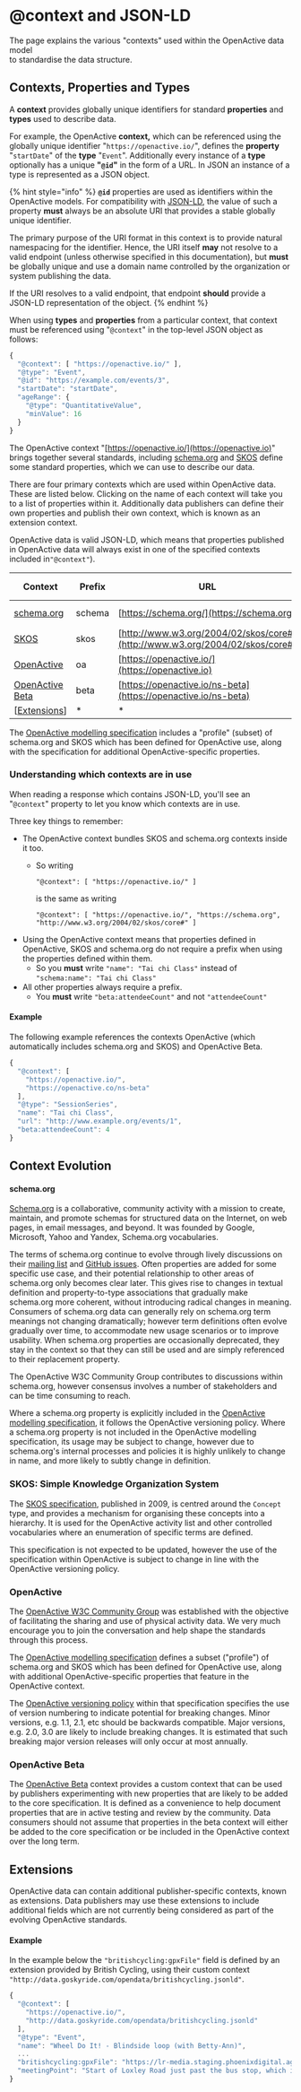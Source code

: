 # @context and JSON-LD

The page explains the various "contexts" used within the OpenActive data model\
to standardise the data structure.

## Contexts, Properties and Types

A **context** provides globally unique identifiers for standard **properties** and **types** used to describe data.

For example, the OpenActive **context,** which can be referenced using the globally unique identifier "`https://openactive.io/`", defines the **property** "`startDate`" of the **type** "`Event`". Additionally every instance of a **type** optionally has a unique **"`@id`"** in the form of a URL. In JSON an instance of a type is represented as a JSON object.

{% hint style="info" %}
**`@id`** properties are used as identifiers within the OpenActive models. For compatibility with [JSON-LD](https://www.w3.org/TR/json-ld/), the value of such a property **must** always be an absolute URI that provides a stable globally unique identifier.

The primary purpose of the URI format in this context is to provide natural namespacing for the identifier. Hence, the URI itself **may** not resolve to a valid endpoint (unless otherwise specified in this documentation), but **must** be globally unique and use a domain name controlled by the organization or system publishing the data.

If the URI resolves to a valid endpoint, that endpoint **should** provide a JSON-LD representation of the object.
{% endhint %}

When using **types** and **properties** from a particular context, that context must be referenced using "`@context`" in the top-level JSON object as follows:

```javascript
{
  "@context": [ "https://openactive.io/" ],
  "@type": "Event",
  "@id": "https://example.com/events/3",
  "startDate": "startDate",
  "ageRange": {
    "@type": "QuantitativeValue",
    "minValue": 16
  }
}
```

The OpenActive context "[https://openactive.io/](https://openactive.io)" brings together several standards, including [schema.org](https://schema.org) and [SKOS](http://www.w3.org/2004/02/skos/core) define some standard properties, which we can use to describe our data.

There are four primary contexts which are used within OpenActive data. These are listed below. Clicking on the name of each context will take you to a list of properties within it. Additionally data publishers can define their own properties and publish their own context, which is known as an extension context.

OpenActive data is valid JSON-LD, which means that properties published in OpenActive data will always exist in one of the specified contexts included in`"@context"`).

| Context                                              | Prefix | URL                                                                          | Bundles          | Prefix Required | Status          |
| ---------------------------------------------------- | ------ | ---------------------------------------------------------------------------- | ---------------- | --------------- | --------------- |
| [schema.org](http://schema.org)                      | schema | [https://schema.org/](https://schema.org)                                    |                  | No              | Living Standard |
| [SKOS](http://www.w3.org/2004/02/skos/core#)         | skos   | [http://www.w3.org/2004/02/skos/core#](http://www.w3.org/2004/02/skos/core#) |                  | No              | Stable          |
| [OpenActive](https://www.openactive.io/ns)           | oa     | [https://openactive.io/](https://openactive.io)                              | schema.org, SKOS | No              | Stable          |
| [OpenActive Beta](https://www.openactive.io/ns-beta) | beta   | [https://openactive.io/ns-beta](https://openactive.io/ns-beta)               |                  | Yes             | Experimental    |
| \[[Extensions](context-and-json-ld.md)]              | \*     | \*                                                                           |                  | Yes             | Experimental    |

The [OpenActive modelling specification](https://www.openactive.io/modelling-opportunity-data/) includes a "profile" (subset) of schema.org and SKOS which has been defined for OpenActive use, along with the specification for additional OpenActive-specific properties.

### Understanding which contexts are in use

When reading a response which contains JSON-LD, you'll see an "`@context`" property to let you know which contexts are in use.

Three key things to remember:

* The OpenActive context bundles SKOS and schema.org contexts inside it too.
  *   So writing

      `"@context": [ "https://openactive.io/" ]`

      is the same as writing

      `"@context": [ "https://openactive.io/", "https://schema.org", "http://www.w3.org/2004/02/skos/core#" ]`
* Using the OpenActive context means that properties defined in OpenActive, SKOS and schema.org do not require a prefix when using the properties defined within them.
  * So you **must** write `"name": "Tai chi Class"` instead of `"schema:name": "Tai chi Class"`
* All other properties always require a prefix.
  * You **must** write `"beta:attendeeCount"` and not `"attendeeCount"`

#### Example

The following example references the contexts OpenActive (which automatically includes schema.org and SKOS) and OpenActive Beta.

```javascript
{
  "@context": [
    "https://openactive.io/",
    "https://openactive.co/ns-beta"
  ],
  "@type": "SessionSeries",
  "name": "Tai chi Class",
  "url": "http://www.example.org/events/1",
  "beta:attendeeCount": 4
}
```

## Context Evolution

#### schema.org

[Schema.org](https://schema.org) is a collaborative, community activity with a mission to create, maintain, and promote schemas for structured data on the Internet, on web pages, in email messages, and beyond. It was founded by Google, Microsoft, Yahoo and Yandex, Schema.org vocabularies.

The terms of schema.org continue to evolve through lively discussions on their [mailing list](https://www.w3.org/community/schemaorg/) and [GitHub issues](https://github.com/schemaorg/schemaorg/issues). Often properties are added for some specific use case, and their potential relationship to other areas of schema.org only becomes clear later. This gives rise to changes in textual definition and property-to-type associations that gradually make schema.org more coherent, without introducing radical changes in meaning. Consumers of schema.org data can generally rely on schema.org term meanings not changing dramatically; however term definitions often evolve gradually over time, to accommodate new usage scenarios or to improve usability. When schema.org properties are occasionally deprecated, they stay in the context so that they can still be used and are simply referenced to their replacement property.

The OpenActive W3C Community Group contributes to discussions within schema.org, however consensus involves a number of stakeholders and can be time consuming to reach.

Where a schema.org property is explicitly included in the [OpenActive modelling specification](https://www.openactive.io/modelling-opportunity-data/), it follows the OpenActive versioning policy. Where a schema.org property is not included in the OpenActive modelling specification, its usage may be subject to change, however due to schema.org's internal processes and policies it is highly unlikely to change in name, and more likely to subtly change in definition.

### SKOS: Simple Knowledge Organization System

The [SKOS specification](https://www.w3.org/TR/skos-reference), published in 2009, is centred around the `Concept` type, and provides a mechanism for organising these concepts into a hierarchy. It is used for the OpenActive activity list and other controlled vocabularies where an enumeration of specific terms are defined.

This specification is not expected to be updated, however the use of the specification within OpenActive is subject to change in line with the OpenActive versioning policy.

### OpenActive

The [OpenActive W3C Community Group](http://www.w3.org/community/openactive/) was established with the objective of facilitating the sharing and use of physical activity data. We very much encourage you to join the conversation and help shape the standards through this process.

The [OpenActive modelling specification](https://www.openactive.io/modelling-opportunity-data/) defines a subset ("profile") of schema.org and SKOS which has been defined for OpenActive use, along with additional OpenActive-specific properties that feature in the OpenActive context.

The [OpenActive versioning policy](https://www.openactive.io/modelling-opportunity-data/#versioning-policy) within that specification specifies the use of version numbering to indicate potential for breaking changes. Minor versions, e.g. 1.1, 2.1, etc should be backwards compatible. Major versions, e.g. 2.0, 3.0 are likely to include breaking changes. It is estimated that such breaking major version releases will only occur at most annually.

### OpenActive Beta

The [OpenActive Beta](https://www.openactive.io/ns-beta/) context provides a custom context that can be used by publishers experimenting with new properties that are likely to be added to the core specification. It is defined as a convenience to help document properties that are in active testing and review by the community. Data consumers should not assume that properties in the beta context will either be added to the core specification or be included in the OpenActive context over the long term.

## Extensions

OpenActive data can contain additional publisher-specific contexts, known as extensions. Data publishers may use these extensions to include additional fields which are not currently being considered as part of the evolving OpenActive standards.

#### Example

In the example below the `"britishcycling:gpxFile"` field is defined by an extension provided by British Cycling, using their custom context `"http://data.goskyride.com/opendata/britishcycling.jsonld"`.

```javascript
{
  "@context": [
    "https://openactive.io/",
    "http://data.goskyride.com/opendata/britishcycling.jsonld"
  ],
  "@type": "Event",
  "name": "Wheel Do It! - Blindside loop (with Betty-Ann)",
  ...
  "britishcycling:gpxFile": "https://lr-media.staging.phoenixdigital.agency/download/2c89c364a0738a26fde9b68eb35bfeb0",
  "meetingPoint": "Start of Loxley Road just past the bus stop, which is immediately after the pedestrian crossing/traffic lights."
}
```
